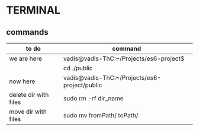 # TERMINAL
## commands
|to do                                             |command                                          |
|--------------------------------------------------|-------------------------------------------------|
|we are here                                       |vadis@vadis-ThC:~/Projects/es6-project$          |
|                                                  |cd ./public                                      |
|now here                                          |vadis@vadis-ThC:~/Projects/es6-project/public    |
|delete dir with files                             |sudo rm -rf dir_name                             |
|move dir with files                               |sudo mv fromPath/ toPath/                        |
